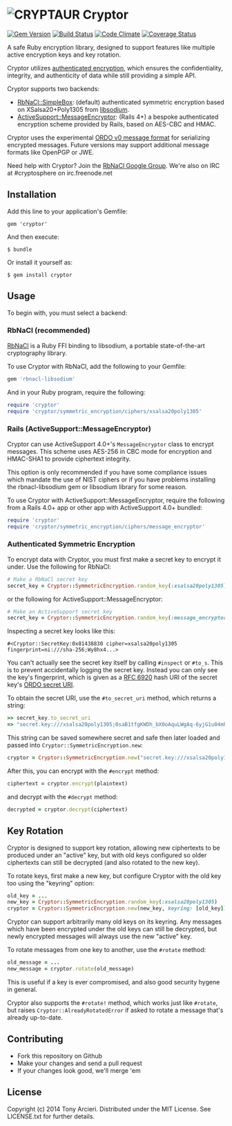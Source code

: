 ![CRYPTAUR](https://raw.githubusercontent.com/cryptosphere/cryptor/master/cryptosaur.png)
Cryptor
=======
[![Gem Version](https://badge.fury.io/rb/cryptor.png)](http://badge.fury.io/rb/cryptor)
[![Build Status](https://travis-ci.org/cryptosphere/cryptor.png?branch=master)](https://travis-ci.org/cryptosphere/cryptor)
[![Code Climate](https://codeclimate.com/github/cryptosphere/cryptor.png)](https://codeclimate.com/github/cryptosphere/cryptor)
[![Coverage Status](https://coveralls.io/repos/cryptosphere/cryptor/badge.png?branch=master)](https://coveralls.io/r/cryptosphere/cryptor?branch=master)

A safe Ruby encryption library, designed to support features like multiple
active encryption keys and key rotation.

Cryptor utilizes [authenticated encryption], which ensures the confidentiality,
integrity, and authenticity of data while still providing a simple API.

Cryptor supports two backends:

* [RbNaCl::SimpleBox]: (default) authenticated symmetric encryption based on
  XSalsa20+Poly1305 from [libsodium].
* [ActiveSupport::MessageEncryptor]: (Rails 4+) a bespoke authenticated
  encryption scheme provided by Rails, based on AES-CBC and HMAC.

Cryptor uses the experimental [ORDO v0 message format][ordo] for serializing
encrypted messages. Future versions may support additional message formats
like OpenPGP or JWE.

Need help with Cryptor? Join the [RbNaCl Google Group][group].
We're also on IRC at #cryptosphere on irc.freenode.net

[authenticated encryption]: https://en.wikipedia.org/wiki/Authenticated_encryption
[RbNaCl::SimpleBox]: https://github.com/cryptosphere/rbnacl/wiki/SimpleBox
[libsodium]: https://github.com/jedisct1/libsodium/
[ActiveSupport::MessageEncryptor]: http://api.rubyonrails.org/classes/ActiveSupport/MessageEncryptor.html
[ordo]: https://github.com/cryptosphere/ordo/wiki/Message-Format
[group]: http://groups.google.com/group/rbnacl

## Installation

Add this line to your application's Gemfile:

    gem 'cryptor'

And then execute:

    $ bundle

Or install it yourself as:

    $ gem install cryptor

## Usage

To begin with, you must select a backend:

### RbNaCl (recommended)

[RbNaCl] is a Ruby FFI binding to libsodium, a portable state-of-the-art
cryptography library.

To use Cryptor with RbNaCl, add the following to your Gemfile:

```ruby
gem 'rbnacl-libsodium'
```

And in your Ruby program, require the following:

```ruby
require 'cryptor'
require 'cryptor/symmetric_encryption/ciphers/xsalsa20poly1305'
```
[RbNaCl]: https://github.com/cryptosphere/rbnacl/

### Rails (ActiveSupport::MessageEncryptor)

Cryptor can use ActiveSupport 4.0+'s `MessageEncryptor` class to encrypt
messages. This scheme uses AES-256 in CBC mode for encryption and HMAC-SHA1
to provide ciphertext integrity.

This option is only recommended if you have some compliance issues which
mandate the use of NIST ciphers or if you have problems installing
the rbnacl-libsodium gem or libsodium library for some reason.

To use Cryptor with ActiveSupport::MessageEncryptor, require the following
from a Rails 4.0+ app or other app with ActiveSupport 4.0+ bundled:

```ruby
require 'cryptor'
require 'cryptor/symmetric_encryption/ciphers/message_encryptor'
```

### Authenticated Symmetric Encryption

To encrypt data with Cryptor, you must first make a secret key to encrypt it
under. Use the following for RbNaCl:

```ruby
# Make a RbNaCl secret key
secret_key = Cryptor::SymmetricEncryption.random_key(:xsalsa20poly1305)
```

or the following for ActiveSupport::MessageEncryptor:

```ruby
# Make an ActiveSupport secret key
secret_key = Cryptor::SymmetricEncryption.random_key(:message_encryptor)
```

Inspecting a secret key looks like this:

```
#<Cryptor::SecretKey:0x81438830 cipher=xsalsa20poly1305 fingerprint=ni:///sha-256;Wy8hx4...>
```

You can't actually see the secret key itself by calling `#inspect` or `#to_s`.
This is to prevent accidentally logging the secret key. Instead you can only
see the key's fingerprint, which is given as a [RFC 6920] hash URI of the secret
key's [ORDO secret URI].

To obtain the secret URI, use the `#to_secret_uri` method, which returns a string:

```ruby
>> secret_key.to_secret_uri
=> "secret.key:///xsalsa20poly1305;0saB1tfgKWDh_bX0oAquLWgAq-6yjG1u04mP-CtQG-4"
```

This string can be saved somewhere secret and safe then later loaded and passed into
`Cryptor::SymmetricEncryption.new`:

```ruby
cryptor = Cryptor::SymmetricEncryption.new("secret.key:///xsalsa20poly1305;0saB...")
```

After this, you can encrypt with the `#encrypt` method:

```ruby
ciphertext = cryptor.encrypt(plaintext)
```

and decrypt with the `#decrypt` method:

```ruby
decrypted = cryptor.decrypt(ciphertext)
```

[RFC 6920]: http://tools.ietf.org/html/rfc6920
[ORDO secret URI]: https://github.com/cryptosphere/ordo/wiki/URI-Registry

## Key Rotation

Cryptor is designed to support key rotation, allowing new ciphertexts to be
produced under an "active" key, but with old keys configured so older
ciphertexts can still be decrypted (and also rotated to the new key).

To rotate keys, first make a new key, but configure Cryptor with the old key
too using the "keyring" option:

```ruby
old_key = ...
new_key = Cryptor::SymmetricEncryption.random_key(:xsalsa20poly1305)
cryptor = Cryptor::SymmetricEncryption.new(new_key, keyring: [old_key])
```

Cryptor can support arbitrarily many old keys on its keyring. Any messages
which have been encrypted under the old keys can still be decrypted, but
newly encrypted messages will always use the new "active" key.

To rotate messages from one key to another, use the `#rotate` method:

```ruby
old_message = ...
new_message = cryptor.rotate(old_message)
```

This is useful if a key is ever compromised, and also good security hygene
in general.

Cryptor also supports the `#rotate!` method, which works just like `#rotate`,
but raises `Cryptor::AlreadyRotatedError` if asked to rotate a message that's
already up-to-date.

## Contributing

* Fork this repository on Github
* Make your changes and send a pull request
* If your changes look good, we'll merge 'em

## License

Copyright (c) 2014 Tony Arcieri.
Distributed under the MIT License. See LICENSE.txt for further details.
